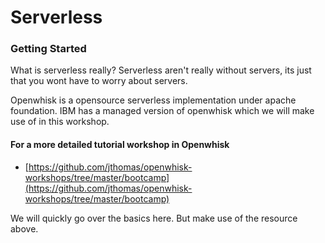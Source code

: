 # Serverless

### Getting Started

What is serverless really? Serverless aren't really without servers, its just that you wont have to worry about servers.

Openwhisk is a opensource serverless implementation under apache foundation. IBM has a managed version of openwhisk which we will make use of in this workshop.

#### For a more detailed tutorial workshop in Openwhisk

* [https://github.com/jthomas/openwhisk-workshops/tree/master/bootcamp](https://github.com/jthomas/openwhisk-workshops/tree/master/bootcamp)

We will quickly go over the basics here. But make use of the resource above.

